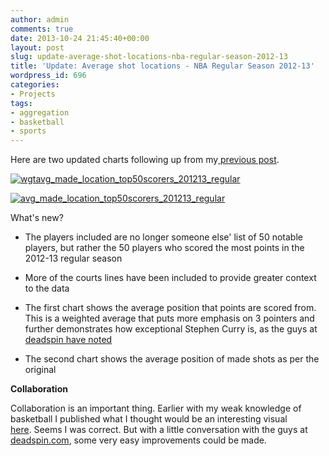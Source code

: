 ```yaml
---
author: admin
comments: true
date: 2013-10-24 21:45:40+00:00
layout: post
slug: update-average-shot-locations-nba-regular-season-2012-13
title: 'Update: Average shot locations - NBA Regular Season 2012-13'
wordpress_id: 696
categories:
- Projects
tags:
- aggregation
- basketball
- sports
---
```


Here are two updated charts following up from my[ previous post](http://thinkdatavis.com/2013/10/13/average-made-shot-location-nba-regular-season-2012-13/).

[![wgtavg_made_location_top50scorers_201213_regular](http://thinkdatavis.com/wp-content/uploads/2013/10/wgtavg_made_location_top50scorers_201213_regular.png)](http://thinkdatavis.com/wp-content/uploads/2013/10/wgtavg_made_location_top50scorers_201213_regular.png)

[![avg_made_location_top50scorers_201213_regular](http://thinkdatavis.com/wp-content/uploads/2013/10/avg_made_location_top50scorers_201213_regular.png)](http://thinkdatavis.com/wp-content/uploads/2013/10/avg_made_location_top50scorers_201213_regular.png)

What's new?



	
  * The players included are no longer someone else' list of 50 notable players, but rather the 50 players who scored the most points in the 2012-13 regular season

	
  * More of the courts lines have been included to provide greater context to the data

	
  * The first chart shows the average position that points are scored from. This is a weighted average that puts more emphasis on 3 pointers and further demonstrates how exceptional Stephen Curry is, as the guys at [deadspin have noted](http://regressing.deadspin.com/stephen-currys-numbers-are-as-unlikely-and-wonderful-a-1449057524)

	
  * The second chart shows the average position of made shots as per the original




**Collaboration**

Collaboration is an important thing. Earlier with my weak knowledge of basketball I published what I thought would be an interesting visual [here](http://thinkdatavis.com/2013/10/13/average-made-shot-location-nba-regular-season-2012-13/). Seems I was correct. But with a little conversation with the guys at [deadspin.com](deadspin.com), some very easy improvements could be made.

